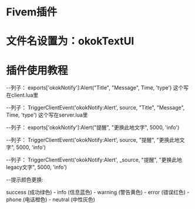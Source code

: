 # Fivem插件
# 文件名设置为：okokTextUI
# 插件使用教程
--列子：
exports['okokNotify']:Alert("Title", "Message", Time, 'type')
这个写在client.lua里

--列子：
TriggerClientEvent('okokNotify:Alert', source, "Title", "Message", Time, 'type')
这个写在server.lua里

--列子：
exports['okokNotify']:Alert("提醒", "更换此地文字", 5000, 'info')

--列子：
TriggerClientEvent('okokNotify:Alert', source, "提醒", "更换此地文字", 5000, 'info')

--列子：
TriggerClientEvent('okokNotify:Alert', _source, "提醒", "更换此地legacy文字", 5000, 'info')


--提示颜色更换: 

success (成功绿色) - info (信息蓝色) - warning (警告黄色) - error (错误红色) - phone (电话橙色) - neutral (中性灰色)
